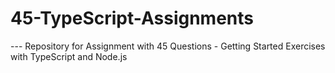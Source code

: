 <h1> 45-TypeScript-Assignments </h1>
---
Repository for Assignment with 45 Questions - Getting Started Exercises with TypeScript and Node.js
